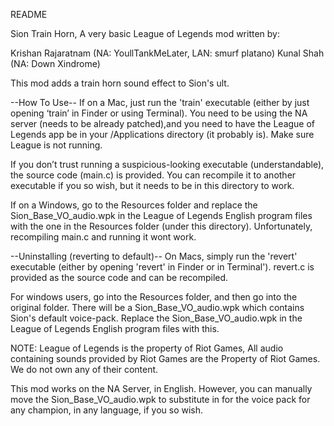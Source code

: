 README

Sion Train Horn,
A very basic League of Legends mod written by:

Krishan Rajaratnam (NA: YoullTankMeLater, LAN: smurf platano)
Kunal Shah (NA: Down Xindrome)

This mod adds a train horn sound effect to Sion's ult. 

--How To Use--
If on a Mac, just run the 'train' executable (either by just opening ‘train’ in
Finder or using Terminal). You need to be using the NA server 
(needs to be already patched),and you need to have the League of Legends app be in 
your /Applications directory (it probably is). Make sure League is not running.

If you don’t trust running a suspicious-looking executable (understandable), the source code
(main.c) is provided. You can recompile it to another executable if you so wish, but it needs to
be in this directory to work.

If on a Windows, go to the Resources folder and replace the
Sion_Base_VO_audio.wpk in the League of Legends English program files with
the one in the Resources folder (under this directory). Unfortunately, recompiling
main.c and running it wont work.

--Uninstalling (reverting to default)--
On Macs, simply run the 'revert' executable (either by opening 'revert' in Finder or in Terminal').
revert.c is provided as the source code and can be recompiled.

For windows users, go into the Resources folder, and then go into the original folder. 
There will be a Sion_Base_VO_audio.wpk which contains Sion's default voice-pack.
Replace the Sion_Base_VO_audio.wpk in the League of Legends English program files with this.



NOTE: League of Legends is the property of Riot Games, All audio containing
sounds provided by Riot Games are the Property of Riot Games. We do not
own any of their content.

This mod works on the NA Server, in English. However, you can manually move the 
Sion_Base_VO_audio.wpk to substitute in for the voice pack for any champion,
in any language, if you so wish.


